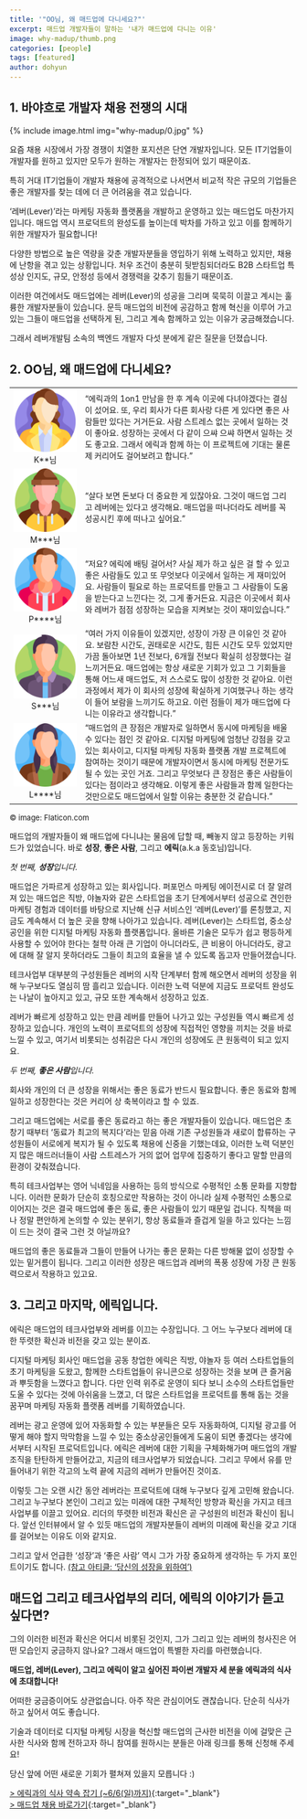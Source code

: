 ```yaml
---
title: '"OO님, 왜 매드업에 다니세요?"'
excerpt: 매드업 개발자들이 말하는 '내가 매드업에 다니는 이유'
image: why-madup/thumb.png
categories: [people]
tags: [featured]
author: dohyun
---
```


## 1. 바야흐로 개발자 채용 전쟁의 시대

{% include image.html img="why-madup/0.jpg" %}

요즘 채용 시장에서 가장 경쟁이 치열한 포지션은 단연 개발자입니다. 모든 IT기업들이 개발자를 원하고 있지만 모두가 원하는 개발자는 한정되어 있기 때문이죠.  
 
특히 거대 IT기업들이 개발자 채용에 공격적으로 나서면서 비교적 작은 규모의 기업들은 좋은 개발자를 찾는 데에 더 큰 어려움을 겪고 있습니다.  

‘레버(Lever)’라는 마케팅 자동화 플랫폼을 개발하고 운영하고 있는 매드업도 마찬가지입니다. 매드업 역시 프로덕트의 완성도를 높이는데 박차를 가하고 있고 이를 함께하기 위한 개발자가 필요합니다!  
  
다양한 방법으로 높은 역량을 갖춘 개발자분들을 영입하기 위해 노력하고 있지만, 채용에 난항을 겪고 있는 상황입니다. 처우 조건이 충분히 뒷받침되더라도 B2B 스타트업 특성상 인지도, 규모, 안정성 등에서 경쟁력을 갖추기 힘들기 때문이죠.  

이러한 여건에서도 매드업에는 레버(Lever)의 성공을 그리며 묵묵히 이끌고 계시는 훌륭한 개발자분들이 있습니다. 문득 매드업의 비전에 공감하고 함께 혁신을 이루어 가고 있는 그들이 매드업을 선택하게 된, 그리고 계속 함께하고 있는 이유가 궁금해졌습니다.  

그래서 레버개발팀 소속의 백엔드 개발자 다섯 분에게 같은 질문을 던졌습니다. 

## 2. OO님, 왜 매드업에 다니세요? 
 
<table style="border-spacing: 24px">
  <tr>
    <td style="margin: 2px; text-align: center">
        <img src="../uploads/why-madup/1.png" >
        K**님
    </td>
    <td>
        “에릭과의 1on1 만남을 한 후 계속 이곳에 다녀야겠다는 결심이 섰어요. 또, 우리 회사가 다른 회사랑 다른 게 있다면 좋은 사람들만 있다는 거거든요. 사람 스트레스 없는 곳에서 일하는 것이 좋아요. 성장하는 곳에서 다 같이 으쌰 으쌰 하면서 일하는 것도 좋고요. 그래서 에릭과 함께 하는 이 프로젝트에 기대는 물론 제 커리어도 걸어보려고 합니다.”
    </td>
  </tr>
  <tr>
    <td style="margin: 2px; text-align: center">
        <img src="../uploads/why-madup/2.png" >
        M***님
    </td>
    <td>
        “살다 보면 돈보다 더 중요한 게 있잖아요. 그것이 매드업 그리고 레버에는 있다고 생각해요. 매드업을 떠나더라도 레버를 꼭 성공시킨 후에 떠나고 싶어요.”
    </td>
  </tr>
  <tr>
    <td style="margin: 2px; text-align: center">
        <img src="../uploads/why-madup/3.png" >
        P****님
    </td>
    <td>
        “저요? 에릭에 배팅 걸어서? 사실 제가 하고 싶은 걸 할 수 있고 좋은 사람들도 있고 또 무엇보다 이곳에서 일하는 게 재미있어요. 사람들이 필요로 하는 프로덕트를 만들고 그 사람들이 도움을 받는다고 느낀다는 것, 그게 좋거든요. 지금은 이곳에서 회사와 레버가 점점 성장하는 모습을 지켜보는 것이 재미있습니다.”
    </td>
  </tr>
  <tr>
    <td style="margin: 2px; text-align: center">
        <img src="../uploads/why-madup/4.png" >
        S***님
    </td>
    <td>
        “여러 가지 이유들이 있겠지만, 성장이 가장 큰 이유인 것 같아요. 보람찬 시간도, 권태로운 시간도, 힘든 시간도 모두 있었지만 가끔 돌아보면 1년 전보다, 6개월 전보다 확실히 성장했다는 걸 느끼거든요. 매드업에는 항상 새로운 기회가 있고 그 기회들을 통해 어느새 매드업도, 저 스스로도 많이 성장한 것 같아요. 이런 과정에서 제가 이 회사의 성장에 확실하게 기여했구나 하는 생각이 들어 보람을 느끼기도 하고요. 이런 점들이 제가 매드업에 다니는 이유라고 생각합니다.”
    </td>
  </tr>
  <tr>
    <td style="margin: 2px; text-align: center">
        <img src="../uploads/why-madup/5.png" >
        L****님
    </td>
    <td>
        “매드업의 큰 장점은 개발자로 일하면서 동시에 마케팅을 배울 수 있다는 점인 것 같아요. 디지털 마케팅에 엄청난 강점을 갖고 있는 회사이고, 디지털 마케팅 자동화 플랫폼 개발 프로젝트에 참여하는 것이기 때문에 개발자이면서 동시에 마케팅 전문가도 될 수 있는 곳인 거죠. 그리고 무엇보다 큰 장점은 좋은 사람들이 있다는 점이라고 생각해요. 이렇게 좋은 사람들과 함께 일한다는 것만으로도 매드업에서 일할 이유는 충분한 것 같습니다.”
    </td>
  </tr>
</table>
<span style="font-size: 13px">© image: Flaticon.com</span>  

매드업의 개발자들이 왜 매드업에 다니냐는 물음에 답할 때, 빼놓지 않고 등장하는 키워드가 있었습니다. 바로 **성장**, **좋은 사람**, 그리고 **에릭**(a.k.a 동호님)입니다.  

*첫 번째, **성장**입니다.*  

매드업은 가파르게 성장하고 있는 회사입니다. 퍼포먼스 마케팅 에이전시로 더 잘 알려져 있는 매드업은 직방, 야놀자와 같은 스타트업을 초기 단계에서부터 성공으로 견인한 마케팅 경험과 데이터를 바탕으로 지난해 신규 서비스인 ‘레버(Lever)’를 론칭했고, 지금도 계속해서 더 높은 곳을 향해 나아가고 있습니다. 레버(Lever)는 스타트업, 중소상공인을 위한 디지털 마케팅 자동화 플랫폼입니다. 올바른 기술은 모두가 쉽고 평등하게 사용할 수 있어야 한다는 철학 아래 큰 기업이 아니더라도, 큰 비용이 아니더라도, 광고에 대해 잘 알지 못하더라도 그들이 최고의 효율을 낼 수 있도록 돕고자 만들어졌습니다.  

테크사업부 대부분의 구성원들은 레버의 시작 단계부터 함께 해오면서 레버의 성장을 위해 누구보다도 열심히 땀 흘리고 있습니다. 이러한 노력 덕분에 지금도 프로덕트 완성도는 나날이 높아지고 있고, 규모 또한 계속해서 성장하고 있죠.  

레버가 빠르게 성장하고 있는 만큼 레버를 만들어 나가고 있는 구성원들 역시 빠르게 성장하고 있습니다. 개인의 노력이 프로덕트의 성장에 직접적인 영향을 끼치는 것을 바로 느낄 수 있고, 여기서 비롯되는 성취감은 다시 개인의 성장에도 큰 원동력이 되고 있지요.  


*두 번째, **좋은 사람**입니다.*  

회사와 개인의 더 큰 성장을 위해서는 좋은 동료가 반드시 필요합니다. 좋은 동료와 함께 일하고 성장한다는 것은 커리어 상 축복이라고 할 수 있죠.  
  
그리고 매드업에는 서로를 좋은 동료라고 하는 좋은 개발자들이 있습니다. 매드업은 초창기 때부터 ‘동료가 최고의 복지다’라는 믿음 아래 기존 구성원들과 새로이 합류하는 구성원들이 서로에게 복지가 될 수 있도록 채용에 신중을 기했는데요, 이러한 노력 덕분인지 많은 매드러너들이 사람 스트레스가 거의 없어 업무에 집중하기 좋다고 말할 만큼의 환경이 갖춰졌습니다.  

특히 테크사업부는 영어 닉네임을 사용하는 등의 방식으로 수평적인 소통 문화를 지향합니다. 이러한 문화가 단순히 호칭으로만 작용하는 것이 아니라 실제 수평적인 소통으로 이어지는 것은 결국 매드업에 좋은 동료, 좋은 사람들이 있기 때문일 겁니다. 직책을 떠나 정말 편안하게 논의할 수 있는 분위기, 항상 동료들과 즐겁게 일을 하고 있다는 느낌이 드는 것이 결국 그런 것 아닐까요?  

매드업의 좋은 동료들과 그들이 만들어 나가는 좋은 문화는 다른 방해물 없이 성장할 수 있는 밑거름이 됩니다. 그리고 이러한 성장은 매드업과 레버의 폭풍 성장에 가장 큰 원동력으로서 작용하고 있고요.  


## 3. 그리고 마지막, 에릭입니다.
에릭은 매드업의 테크사업부와 레버를 이끄는 수장입니다. 그 어느 누구보다 레버에 대한 뚜렷한 확신과 비전을 갖고 있는 분이죠.  
 
디지털 마케팅 회사인 매드업을 공동 창업한 에릭은 직방, 야놀자 등 여러 스타트업들의 초기 마케팅을 도왔고, 함께한 스타트업들이 유니콘으로 성장하는 것을 보며 큰 즐거움과 뿌듯함을 느꼈다고 합니다. 다만 인력 위주로 운영이 되다 보니 소수의 스타트업들만 도울 수 있다는 것에 아쉬움을 느꼈고, 더 많은 스타트업을 프로덕트를 통해 돕는 것을 꿈꾸며 마케팅 자동화 플랫폼 레버를 기획하였습니다.  

레버는 광고 운영에 있어 자동화할 수 있는 부분들은 모두 자동화하여, 디지털 광고를 어떻게 해야 할지 막막함을 느낄 수 있는 중소상공인들에게 도움이 되면 좋겠다는 생각에서부터 시작된 프로덕트입니다. 에릭은 레버에 대한 기획을 구체화해가며 매드업의 개발 조직을 탄탄하게 만들어갔고, 지금의 테크사업부가 되었습니다. 그리고 무에서 유를 만들어내기 위한 각고의 노력 끝에 지금의 레버가 만들어진 것이죠.  
 
이렇듯 그는 오랜 시간 동안 레버라는 프로덕트에 대해 누구보다 깊게 고민해 왔습니다. 그리고 누구보다 본인이 그리고 있는 미래에 대한 구체적인 방향과 확신을 가지고 테크사업부를 이끌고 있어요. 리더의 뚜렷한 비전과 확신은 곧 구성원의 비전과 확신이 됩니다. 앞선 인터뷰에서 알 수 있듯 매드업의 개발자분들이 레버의 미래에 확신을 갖고 기대를 걸어보는 이유도 이와 같지요.  

그리고 앞서 언급한 ‘성장’과 ‘좋은 사람’ 역시 그가 가장 중요하게 생각하는 두 가지 포인트이기도 합니다. [(참고 아티클: ‘당신의 성장을 위하여’)](https://tech.madup.com/mission-vision-values-2/)  


## 매드업 그리고 테크사업부의 리더, 에릭의 이야기가 듣고 싶다면? 
그의 이러한 비전과 확신은 어디서 비롯된 것인지, 그가 그리고 있는 레버의 청사진은 어떤 모습인지 궁금하지 않나요? 그래서 매드업이 특별한 자리를 마련했습니다.  

**매드업, 레버(Lever), 그리고 에릭이 알고 싶어진 파이썬 개발자 세 분을 에릭과의 식사에 초대합니다!**  
 
어떠한 궁금증이어도 상관없습니다. 아주 작은 관심이어도 괜찮습니다. 단순히 식사가 하고 싶어서 여도 좋습니다.  

기술과 데이터로 디지털 마케팅 시장을 혁신할 매드업의 근사한 비전을 이에 걸맞은 근사한 식사와 함께 전하고자 하니 참여를 원하시는 분들은 아래 링크를 통해 신청해 주세요!  
 
당신 앞에 어떤 새로운 기회가 펼쳐져 있을지 모릅니다 :) 

[> 에릭과의 식사 약속 잡기 (~6/6(일)까지)](https://forms.gle/if6y89ZD48be3BHv7){:target="_blank"}  
[> 매드업 채용 바로가기](https://recruit.madup.com){:target="_blank"}  
